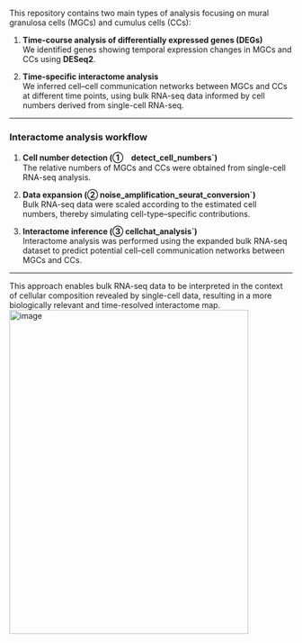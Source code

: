 This repository contains two main types of analysis focusing on mural granulosa cells (MGCs) and cumulus cells (CCs):

1. **Time-course analysis of differentially expressed genes (DEGs)**  
   We identified genes showing temporal expression changes in MGCs and CCs using **DESeq2**.  

2. **Time-specific interactome analysis**  
   We inferred cell–cell communication networks between MGCs and CCs at different time points, using bulk RNA-seq data informed by cell numbers derived from single-cell RNA-seq.  

---

### Interactome analysis workflow

1. **Cell number detection (①　detect_cell_numbers`)**  
   The relative numbers of MGCs and CCs were obtained from single-cell RNA-seq analysis.  

2. **Data expansion (② noise_amplification_seurat_conversion`)**  
   Bulk RNA-seq data were scaled according to the estimated cell numbers, thereby simulating cell-type–specific contributions.  

3. **Interactome inference (③ cellchat_analysis`)**  
   Interactome analysis was performed using the expanded bulk RNA-seq dataset to predict potential cell–cell communication networks between MGCs and CCs.  

---

This approach enables bulk RNA-seq data to be interpreted in the context of cellular composition revealed by single-cell data, resulting in a more biologically relevant and time-resolved interactome map.  
<img width="425" height="576" alt="image" src="https://github.com/user-attachments/assets/3c3b2402-0a9f-4ad2-877b-c70a5b4f433d" />

